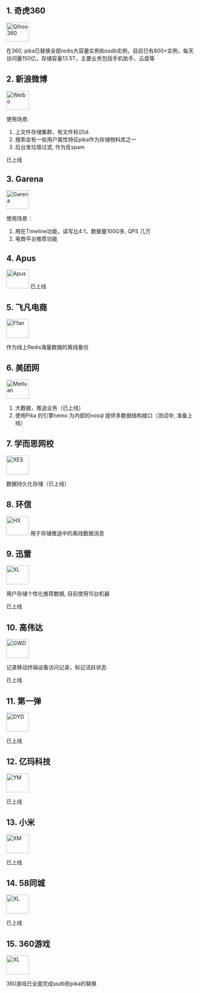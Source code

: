 ## 1. 奇虎360
<img src="http://i.imgur.com/dcHpCm4.png" height = "50" width = "60" alt="Qihoo360">

在360, pika已替换全部redis大容量实例和ssdb实例，目前已有800+实例，每天访问量150亿，存储容量13.5T，主要业务包括手机助手、云盘等

## 2. 新浪微博
<img src="http://i.imgur.com/jjZczkN.png" height = "50" width = "60" alt="Weibo">

使用场景:
1. 上文件存储集群，有文件标识id.
2. 搜索会有一些用户属性特征pika作为存储物料库之一
3. 后台发垃圾过滤, 作为反spam

已上线

## 3. Garena
<img src="http://i.imgur.com/zoel46r.gif" height = "50" width = "60" alt="Garena">

使用场景：
1. 用在Timeline功能，读写比4:1，数据量100G多, QPS 几万
2. 电商平台推荐功能

## 4. Apus
<img src="http://i.imgur.com/kHqACbn.png" height = "50" width = "60" alt="Apus">
已上线

## 5. 飞凡电商
<img src="http://i.imgur.com/2c57z8U.png" height = "50" width = "60" alt="Ffan">

作为线上Redis海量数据的离线备份

## 6. 美团网

<img src="http://i.imgur.com/rUiO5VU.png" height = "50" width = "60" alt="Meituan">

1. 大数据，推送业务（已上线）
2. 使用Pika 的引擎nemo 为内部的nosql 提供多数据结构接口（测试中, 准备上线）

## 7. 学而思网校
<img src="http://i.imgur.com/px5mEuW.png" height = "50" width = "60" alt="XES">

数据持久化存储（已上线）

## 8. 环信
<img src="http://imgur.com/yJe4FP8.png" height = "50" width = "60" alt="HX">
用于存储推送中的离线数据消息

## 9. 迅雷
<img src="http://i.imgur.com/o8ZDXCH.png" height = "50" width = "60" alt="XL">

用户存储个性化推荐数据, 目前使用15台机器

已上线

## 10. 高伟达
<img src="http://imgur.com/w3qNQ9T.png" height = "50" width = "60" alt="GWD"> 

记录移动终端设备访问记录，标记活跃状态

已上线

## 11. 第一弹
<img src="http://i.imgur.com/Ll6SifR.png" height = "50" width = "60" alt="DYD">

已上线

## 12. 亿玛科技
<img src="http://i.imgur.com/vJbAfri.png" height = "50" width = "60" alt="YM">

已上线

## 13. 小米
<img src="http://i.imgur.com/aNxzwsY.png" height = "50" width = "60" alt="XM">

已上线

## 14. 58同城
<img src="http://i.imgur.com/mrWxwkF.png" height = "50" width = "60" alt="XL">

已上线

## 15. 360游戏
<img src="http://i.imgur.com/ktPV3JU.jpg?1" height = "50" width = "60" alt="XL">

360游戏已全面完成ssdb到pika的替换
